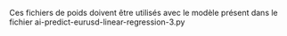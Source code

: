 Ces fichiers de poids doivent être utilisés avec le modèle présent dans le fichier ai-predict-eurusd-linear-regression-3.py
